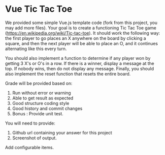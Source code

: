 # Vue Tic Tac Toe
We provided some simple Vue.js template code (fork from this project, you may add more files). Your goal is to create a functioning Tic Tac Toe game (https://en.wikipedia.org/wiki/Tic-tac-toe). It should work the following way: the first player to go places an X anywhere on the board by clicking a square, and then the next player will be able to place an O, and it continues alternating like this every turn. 

You should also implement a function to determine if any player won by getting 3 X's or O's in a row. If there is a winner, display a message at the top. If nobody wins, then do not display any message. Finally, you should also implement the reset function that resets the entire board. 


Grade will be provided based on:
1. Run without error or warning
2. Able to get result as expected
3. Good structure coding style
4. Good history and commit changes
5. Bonus : Provide unit test. 

You will need to provide:
1. Github url containing your answer for this project
2. Screenshot of output. 

Add configurable items.